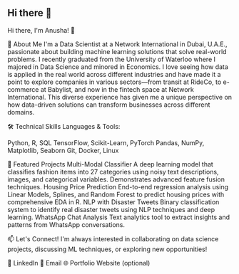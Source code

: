 ## Hi there 👋

<!--
**Anu2711/Anu2711** is a ✨ _special_ ✨ repository because its `README.md` (this file) appears on your GitHub profile.

Here are some ideas to get you started:

- 🔭 I’m currently working on ...
- 🌱 I’m currently learning ...
- 👯 I’m looking to collaborate on ...
- 🤔 I’m looking for help with ...
- 💬 Ask me about ...
- 📫 How to reach me: ...
- 😄 Pronouns: ...
- ⚡ Fun fact: ...
-->

Hi there, I'm Anusha! 👋

🚀 About Me
I'm a Data Scientist at a Network International in Dubai, U.A.E., passionate about building machine learning solutions that solve real-world problems. I recently graduated from the University of Waterloo where I majored in Data Science and minored in Economics.
I love seeing how data is applied in the real world across different industries and have made it a point to explore companies in various sectors—from transit at RideCo, to e-commerce at Babylist, and now in the fintech space at Network International. This diverse experience has given me a unique perspective on how data-driven solutions can transform businesses across different domains.

🛠️ Technical Skills
Languages & Tools:

Python, R, SQL
TensorFlow, Scikit-Learn, PyTorch
Pandas, NumPy, Matplotlib, Seaborn
Git, Docker, Linux


🎯 Featured Projects
Multi-Modal Classifier
A deep learning model that classifies fashion items into 27 categories using noisy text descriptions, images, and categorical variables. Demonstrates advanced feature fusion techniques.
Housing Price Prediction
End-to-end regression analysis using Linear Models, Splines, and Random Forest to predict housing prices with comprehensive EDA in R.
NLP with Disaster Tweets
Binary classification system to identify real disaster tweets using NLP techniques and deep learning.
WhatsApp Chat Analysis
Text analytics tool to extract insights and patterns from WhatsApp conversations.

📫 Let's Connect!
I'm always interested in collaborating on data science projects, discussing ML techniques, or exploring new opportunities!

💼 LinkedIn
📧 Email
🌐 Portfolio Website (optional)
